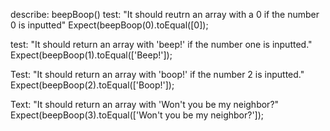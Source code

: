 describe: beepBoop()
test: "It should reutrn an array with a 0 if the number 0 is inputted"
Expect(beepBoop(0).toEqual([0]);

test: "It should return an array with 'beep!' if the number one is inputted."
Expect(beepBoop(1).toEqual(['Beep!']);

Test: "It should return an array with 'boop!' if the number 2 is inputted."
Expect(beepBoop(2).toEqual(['Boop!']);

Text: "It should return an array with 'Won't you be my neighbor?"
Expect(beepBoop(3).toEqual(['Won't you be my neighbor?']);
